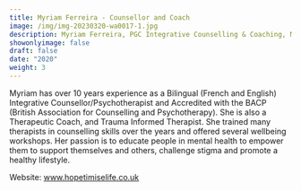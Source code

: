 ```yaml
---
title: Myriam Ferreira - Counsellor and Coach
image: /img/img-20230320-wa0017-1.jpg
description: Myriam Ferreira, PGC Integrative Counselling & Coaching, MBACP (Accred)| BAATN
showonlyimage: false
draft: false
date: "2020"
weight: 3
---
```

Myriam has over 10 years experience as a Bilingual (French and English) Integrative Counsellor/Psychotherapist and Accredited with the BACP (British Association for Counselling and Psychotherapy). She is also a Therapeutic Coach, and Trauma Informed Therapist.  She trained many therapists in counselling skills over the years and offered several wellbeing workshops.  Her passion is to educate people in mental health to empower them to support themselves and others, challenge stigma and promote a healthy lifestyle.   

Website: www.hopetimiselife.co.uk